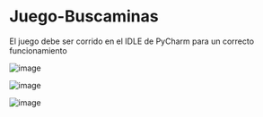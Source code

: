 # Juego-Buscaminas
El juego debe ser corrido en el IDLE de PyCharm para un correcto funcionamiento

![image](https://user-images.githubusercontent.com/99741281/169938043-8b9c45bb-8895-4df9-8dd7-e7cb0d62b397.png)

![image](https://user-images.githubusercontent.com/99741281/169938159-b8b48bae-a02a-4906-b99a-0c87943dcc1d.png)

![image](https://user-images.githubusercontent.com/99741281/169938229-aa162648-836f-4d5b-9161-7331653bec21.png)

